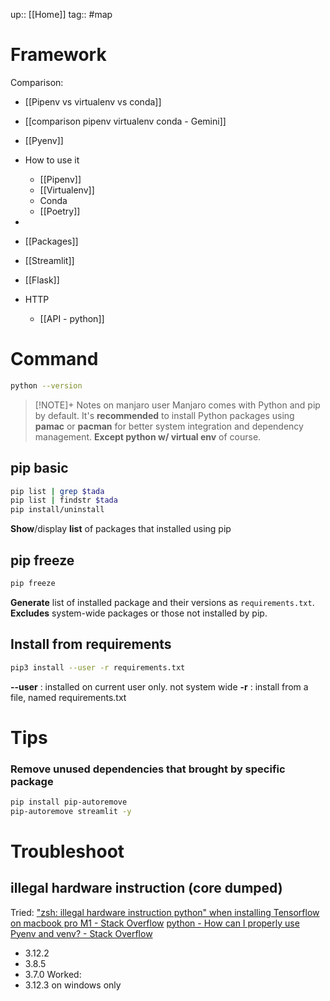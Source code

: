 up:: [[Home]]
tag:: #map 


# Framework
Comparison:
- [[Pipenv vs virtualenv vs conda]]
- [[comparison pipenv virtualenv conda - Gemini]]

- [[Pyenv]]
- How to use it
	- [[Pipenv]]
	- [[Virtualenv]]
	- Conda
	- [[Poetry]]
- 
- [[Packages]]
- [[Streamlit]]
- [[Flask]]
- HTTP
	- [[API - python]]
# Command
```sh
python --version
```

> [!NOTE]+ Notes on manjaro user
> Manjaro comes with Python and pip by default. It's **recommended** to install Python packages using **pamac** or **pacman** for better system integration and dependency management. **Except python w/ virtual env** of course.


## pip basic
```sh
pip list | grep $tada
pip list | findstr $tada
pip install/uninstall
```
**Show**/display **list** of packages that installed using pip

## pip freeze
```sh
pip freeze
```
**Generate** list of installed package and their versions as `requirements.txt`. **Excludes** system-wide packages or those not installed by pip.

## Install from requirements
```sh
pip3 install --user -r requirements.txt
```
**--user** : installed on current user only. not system wide
**-r** : install from a file, named requirements.txt


# Tips
### Remove unused dependencies that brought by specific package
```sh
pip install pip-autoremove
pip-autoremove streamlit -y
```
# Troubleshoot
## illegal hardware instruction (core dumped)
Tried:
["zsh: illegal hardware instruction python" when installing Tensorflow on macbook pro M1 - Stack Overflow](https://stackoverflow.com/questions/65383338/zsh-illegal-hardware-instruction-python-when-installing-tensorflow-on-macbook)
[python - How can I properly use Pyenv and venv? - Stack Overflow](https://stackoverflow.com/questions/52731543/how-can-i-properly-use-pyenv-and-venv)
- 3.12.2
- 3.8.5
- 3.7.0
Worked:
- 3.12.3 on windows only
